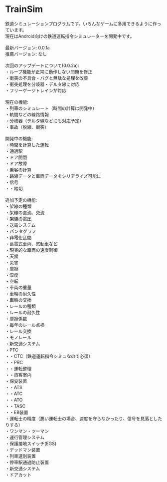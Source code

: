 # TrainSim
鉄道シミュレーションプログラムです。いろんなゲームに多用できるように作っています。<br>
現在はAndroid向けの鉄道運転指令シミュレーターを開発中です。<br>
<br>
最新バージョン: 0.0.1a<br>
推薦バージョン: なし<br>
<br>
次回のアップデートについて(0.0.2a):<br>
・ループ機能が正常に動作しない問題を修正<br>
・衝突の不具合・バグと無駄な処理を改善<br>
・衝突処理を分岐器・デルタ線に対応<br>
・フリーゲージトレインが対応<br>
<br>
現在の機能:<br>
・列車のシミュレート（時間の計算は開発中）<br>
・軌間などの線路情報<br>
・分岐器（デルタ線などにも対応予定）<br>
・事故（脱線、衝突）<br>
<br>
開発中の機能:<br>
・時間を計算した運転<br>
・通過駅<br>
・ドア開閉<br>
・ドア故障<br>
・乗客の計算<br>
・路線データと車両データをシリアライズ可能に<br>
・信号<br>
・・踏切<br>
<br>
追加予定の機能:<br>
・架線の種類<br>
・架線の直流、交流<br>
・架線の電圧<br>
・送電システム<br>
・パンタグラフ<br>
・非電化区間<br>
・蓄電式車両、気動車など<br>
・現実的な車両の速度制御<br>
・天候<br>
・災害<br>
・摩擦<br>
・湿度<br>
・空転<br>
・車両の重量<br>
・車輪の耐久性<br>
・車輪の交換<br>
・レールの種類<br>
・レールの耐久性<br>
・摩擦係数<br>
・毎年のレール点検<br>
・レール交換<br>
・モノレール<br>
・新交通システム<br>
・PTC<br>
・・CTC（鉄道運転指令シミュなので必須）<br>
・・PRC<br>
・・運転整理<br>
・・旅客案内<br>
・保安装置<br>
・・ATS<br>
・・ATC<br>
・・ATO<br>
・・TASC<br>
・・EB装置<br>
・運転士の精度（悪い運転士の場合、速度を守らなかったり、信号を見落としたりする）<br>
・ワンマン・ツーマン<br>
・運行管理システム<br>
・保護接地スイッチ(EGS)<br>
・デッドマン装置<br>
・列車選別装置<br>
・停車駅通過防止装置<br>
・新交通システム<br>
・ドアカット<br>
